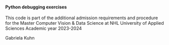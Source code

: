 #### Python debugging exercises

This code is part of the additional admission requirements and procedure for the 
Master Computer Vision & Data Science at NHL University of Applied Sciences
Academic year 2023-2024

Gabriela Kuhn
